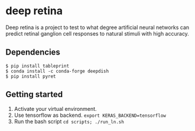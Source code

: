 # deep retina
Deep retina is a project to test to what degree artificial neural networks can predict retinal ganglion cell responses to natural stimuli with high accuracy.

## Dependencies
```
$ pip install tableprint
$ conda install -c conda-forge deepdish
$ pip install pyret
```

## Getting started
1. Activate your virtual environment.
2. Use tensorflow as backend. `export KERAS_BACKEND=tensorflow`
3. Run the bash script `cd scripts; ./run_ln.sh`
